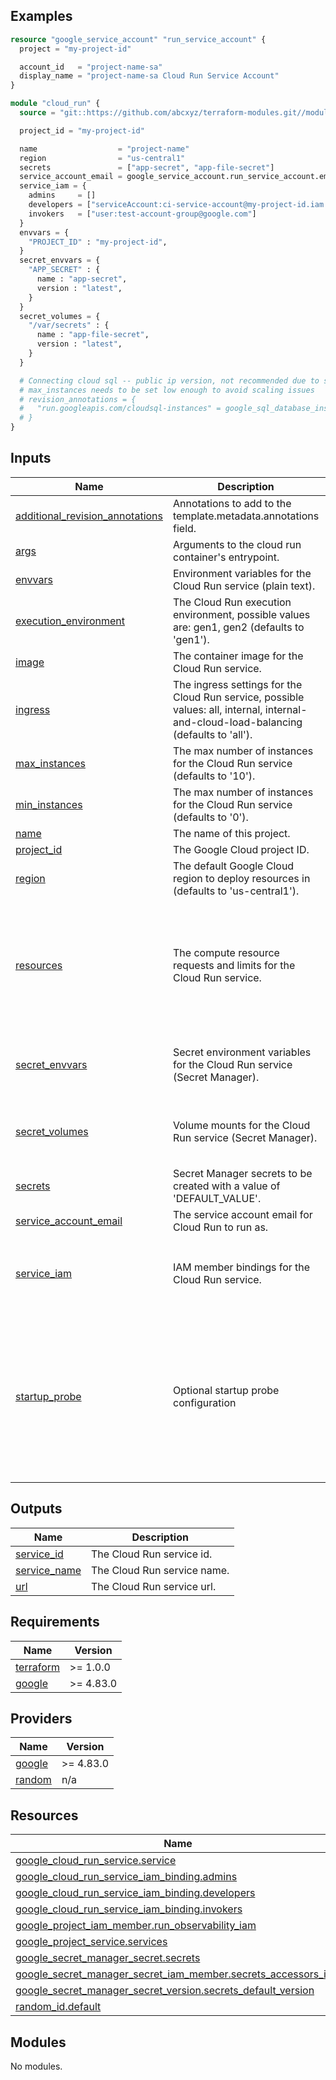 <!-- BEGIN_TF_DOCS -->
## Examples

```terraform
resource "google_service_account" "run_service_account" {
  project = "my-project-id"

  account_id   = "project-name-sa"
  display_name = "project-name-sa Cloud Run Service Account"
}

module "cloud_run" {
  source = "git::https://github.com/abcxyz/terraform-modules.git//modules/cloud_run?ref=SHA_OR_TAG"

  project_id = "my-project-id"

  name                  = "project-name"
  region                = "us-central1"
  secrets               = ["app-secret", "app-file-secret"]
  service_account_email = google_service_account.run_service_account.email
  service_iam = {
    admins     = []
    developers = ["serviceAccount:ci-service-account@my-project-id.iam.gserviceaccount.com"]
    invokers   = ["user:test-account-group@google.com"]
  }
  envvars = {
    "PROJECT_ID" : "my-project-id",
  }
  secret_envvars = {
    "APP_SECRET" : {
      name : "app-secret",
      version : "latest",
    }
  }
  secret_volumes = {
    "/var/secrets" : {
      name : "app-file-secret",
      version : "latest",
    }
  }

  # Connecting cloud sql -- public ip version, not recommended due to scaling issues
  # max_instances needs to be set low enough to avoid scaling issues
  # revision_annotations = {
  #   "run.googleapis.com/cloudsql-instances" = google_sql_database_instance.mysql_instance.connection_name
  # }
}
```

## Inputs

| Name | Description | Type | Default | Required |
|------|-------------|------|---------|:--------:|
| <a name="input_additional_revision_annotations"></a> [additional\_revision\_annotations](#input\_additional\_revision\_annotations) | Annotations to add to the template.metadata.annotations field. | `map(string)` | `{}` | no |
| <a name="input_args"></a> [args](#input\_args) | Arguments to the cloud run container's entrypoint. | `list(string)` | `[]` | no |
| <a name="input_envvars"></a> [envvars](#input\_envvars) | Environment variables for the Cloud Run service (plain text). | `map(string)` | `{}` | no |
| <a name="input_execution_environment"></a> [execution\_environment](#input\_execution\_environment) | The Cloud Run execution environment, possible values are: gen1, gen2 (defaults to 'gen1'). | `string` | `"gen1"` | no |
| <a name="input_image"></a> [image](#input\_image) | The container image for the Cloud Run service. | `string` | n/a | yes |
| <a name="input_ingress"></a> [ingress](#input\_ingress) | The ingress settings for the Cloud Run service, possible values: all, internal, internal-and-cloud-load-balancing (defaults to 'all'). | `string` | `"all"` | no |
| <a name="input_max_instances"></a> [max\_instances](#input\_max\_instances) | The max number of instances for the Cloud Run service (defaults to '10'). | `string` | `"10"` | no |
| <a name="input_min_instances"></a> [min\_instances](#input\_min\_instances) | The max number of instances for the Cloud Run service (defaults to '0'). | `string` | `"0"` | no |
| <a name="input_name"></a> [name](#input\_name) | The name of this project. | `string` | n/a | yes |
| <a name="input_project_id"></a> [project\_id](#input\_project\_id) | The Google Cloud project ID. | `string` | n/a | yes |
| <a name="input_region"></a> [region](#input\_region) | The default Google Cloud region to deploy resources in (defaults to 'us-central1'). | `string` | `"us-central1"` | no |
| <a name="input_resources"></a> [resources](#input\_resources) | The compute resource requests and limits for the Cloud Run service. | <pre>object({<br>    requests = object({<br>      cpu    = string<br>      memory = string<br>    })<br>    limits = object({<br>      cpu    = string<br>      memory = string<br>    })<br>  })</pre> | <pre>{<br>  "limits": {<br>    "cpu": "1000m",<br>    "memory": "512Mi"<br>  },<br>  "requests": {<br>    "cpu": "1000m",<br>    "memory": "512Mi"<br>  }<br>}</pre> | no |
| <a name="input_secret_envvars"></a> [secret\_envvars](#input\_secret\_envvars) | Secret environment variables for the Cloud Run service (Secret Manager). | <pre>map(object({<br>    name    = string<br>    version = string<br>  }))</pre> | `{}` | no |
| <a name="input_secret_volumes"></a> [secret\_volumes](#input\_secret\_volumes) | Volume mounts for the Cloud Run service (Secret Manager). | <pre>map(object({<br>    name    = string<br>    version = string<br>  }))</pre> | `{}` | no |
| <a name="input_secrets"></a> [secrets](#input\_secrets) | Secret Manager secrets to be created with a value of 'DEFAULT\_VALUE'. | `list(any)` | `[]` | no |
| <a name="input_service_account_email"></a> [service\_account\_email](#input\_service\_account\_email) | The service account email for Cloud Run to run as. | `string` | n/a | yes |
| <a name="input_service_iam"></a> [service\_iam](#input\_service\_iam) | IAM member bindings for the Cloud Run service. | <pre>object({<br>    admins     = list(string)<br>    developers = list(string)<br>    invokers   = list(string)<br>  })</pre> | <pre>{<br>  "admins": [],<br>  "developers": [],<br>  "invokers": []<br>}</pre> | no |
| <a name="input_startup_probe"></a> [startup\_probe](#input\_startup\_probe) | Optional startup probe configuration | <pre>object({<br>    initial_delay_seconds = optional(number, 0)<br>    timeout_seconds       = optional(number, 1)<br>    period_seconds        = optional(number, 10)<br>    failure_threshold     = optional(number, 3)<br>    http_get = optional(object({<br>      http_headers = optional(map(string), {})<br>      path         = optional(string)<br>      port         = optional(number)<br>    }), null)<br>  })</pre> | `null` | no |

## Outputs

| Name | Description |
|------|-------------|
| <a name="output_service_id"></a> [service\_id](#output\_service\_id) | The Cloud Run service id. |
| <a name="output_service_name"></a> [service\_name](#output\_service\_name) | The Cloud Run service name. |
| <a name="output_url"></a> [url](#output\_url) | The Cloud Run service url. |

## Requirements

| Name | Version |
|------|---------|
| <a name="requirement_terraform"></a> [terraform](#requirement\_terraform) | >= 1.0.0 |
| <a name="requirement_google"></a> [google](#requirement\_google) | >= 4.83.0 |

## Providers

| Name | Version |
|------|---------|
| <a name="provider_google"></a> [google](#provider\_google) | >= 4.83.0 |
| <a name="provider_random"></a> [random](#provider\_random) | n/a |

## Resources

| Name | Type |
|------|------|
| [google_cloud_run_service.service](https://registry.terraform.io/providers/hashicorp/google/latest/docs/resources/cloud_run_service) | resource |
| [google_cloud_run_service_iam_binding.admins](https://registry.terraform.io/providers/hashicorp/google/latest/docs/resources/cloud_run_service_iam_binding) | resource |
| [google_cloud_run_service_iam_binding.developers](https://registry.terraform.io/providers/hashicorp/google/latest/docs/resources/cloud_run_service_iam_binding) | resource |
| [google_cloud_run_service_iam_binding.invokers](https://registry.terraform.io/providers/hashicorp/google/latest/docs/resources/cloud_run_service_iam_binding) | resource |
| [google_project_iam_member.run_observability_iam](https://registry.terraform.io/providers/hashicorp/google/latest/docs/resources/project_iam_member) | resource |
| [google_project_service.services](https://registry.terraform.io/providers/hashicorp/google/latest/docs/resources/project_service) | resource |
| [google_secret_manager_secret.secrets](https://registry.terraform.io/providers/hashicorp/google/latest/docs/resources/secret_manager_secret) | resource |
| [google_secret_manager_secret_iam_member.secrets_accessors_iam](https://registry.terraform.io/providers/hashicorp/google/latest/docs/resources/secret_manager_secret_iam_member) | resource |
| [google_secret_manager_secret_version.secrets_default_version](https://registry.terraform.io/providers/hashicorp/google/latest/docs/resources/secret_manager_secret_version) | resource |
| [random_id.default](https://registry.terraform.io/providers/hashicorp/random/latest/docs/resources/id) | resource |

## Modules

No modules.
<!-- END_TF_DOCS -->